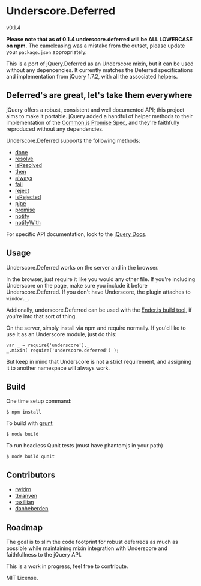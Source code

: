 # Underscore.Deferred

v0.1.4

**Please note that as of 0.1.4 underscore.deferred will be ALL LOWERCASE on
npm.** The camelcasing was a mistake from the outset, please update your
`package.json` appropriately.

This is a port of jQuery.Deferred as an Underscore mixin, but it can be
used without any depencencies. It currently matches the Deferred specifications
and implementation from jQuery 1.7.2, with all the associated helpers.

## Deferred's are great, let's take them everywhere

jQuery offers a robust, consistent and well documented API; this project aims
to make it portable. jQuery added a handful of helper methods to their
implementation of the [Common.js Promise Spec][promise], and they're faithfully
reproduced without any dependencies.

Underscore.Deferred supports the following methods:

* [done](http://api.jquery.com/deferred.done/)
* [resolve](http://api.jquery.com/deferred.resolve/)
* [isResolved](http://api.jquery.com/deferred.isresolved/)
* [then](http://api.jquery.com/deferred.then/)
* [always](http://api.jquery.com/deferred.always/)
* [fail](http://api.jquery.com/deferred.fail/)
* [reject](http://api.jquery.com/deferred.reject/)
* [isRejected](http://api.jquery.com/deferred.isrejected/)
* [pipe](http://api.jquery.com/deferred.pipe/)
* [promise](http://api.jquery.com/deferred.promise/)
* [notify](http://api.jquery.com/deferred.notify/)
* [notifyWith](http://api.jquery.com/deferred.notifywith/)

For specific API documentation, look to the [jQuery Docs][jquery-docs].

## Usage

Underscore.Deferred works on the server and in the browser.

In the browser, just require it like you would any other file. If you're
including Underscore on the page, make sure you include it before
Underscore.Deferred. If you don't have Underscore, the plugin attaches to
`window._`.

Addionally, underscore.Deferred can be used with the [Ender.js build
tool][ender], if you're into that sort of thing.

On the server, simply install via npm and require normally. If you'd like to
use it as an Underscore module, just do this:

    var _ = require('underscore')._
    _.mixin( require('underscore.deferred') );

But keep in mind that Underscore is not a strict requirement, and assigning it
to another namespace will always work.

## Build

One time setup command:

```
$ npm install
```

To build with [grunt](https://github.com/cowboy/grunt)

```
$ node build
```

To run headless Qunit tests (must have phantomjs in your path)

```
$ node build qunit
```

## Contributors

* [rwldrn](https://github.com/rwldrn)
* [tbranyen](https://github.com/tbranyen)
* [taxillian](https://github.com/taxilian)
* [danheberden](https://github.com/danheberden)

## Roadmap

The goal is to slim the code footprint for robust deferreds as much as
possible while maintaining mixin integration with Underscore and faithfullness
to the jQuery API.

This is a work in progress, feel free to contribute.

MIT License.

[promise]: http://wiki.commonjs.org/wiki/Promises
[jquery-docs]: http://api.jquery.com/category/deferred-object/
[ender]: http://ender.no.de/
